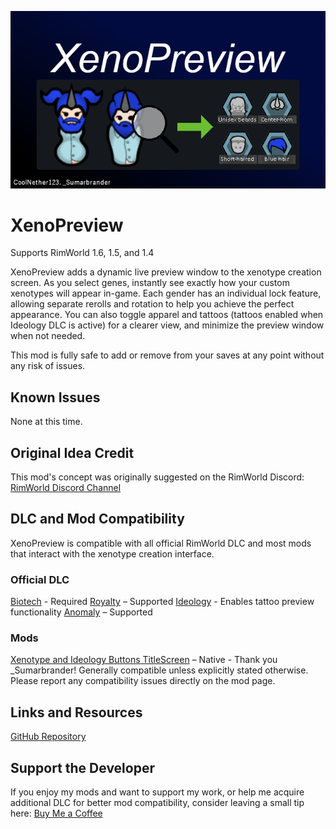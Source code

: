 ![XenoPreviewModCover](About/Preview.png)
# XenoPreview

Supports RimWorld 1.6, 1.5, and 1.4

XenoPreview adds a dynamic live preview window to the xenotype creation screen. As you select genes, instantly see exactly how your custom xenotypes will appear in-game. Each gender has an individual lock feature, allowing separate rerolls and rotation to help you achieve the perfect appearance. You can also toggle apparel and tattoos (tattoos enabled when Ideology DLC is active) for a clearer view, and minimize the preview window when not needed.

This mod is fully safe to add or remove from your saves at any point without any risk of issues.

## Known Issues

None at this time.

## Original Idea Credit

This mod's concept was originally suggested on the RimWorld Discord:
[RimWorld Discord Channel](https://discord.com/channels/214523379766525963/1372022155193225226)

## DLC and Mod Compatibility

XenoPreview is compatible with all official RimWorld DLC and most mods that interact with the xenotype creation interface.

### Official DLC
[Biotech](https://rimworldgame.com/biotech/) - Required
[Royalty](https://rimworldgame.com/royalty/) – Supported
[Ideology](https://rimworldgame.com/ideology/) - Enables tattoo preview functionality
[Anomaly](https://rimworldgame.com/anomaly/) – Supported

### Mods

[Xenotype and Ideology Buttons TitleScreen](https://steamcommunity.com/sharedfiles/filedetails/?id=3243233522) – Native - Thank you _Sumarbrander!
Generally compatible unless explicitly stated otherwise. Please report any compatibility issues directly on the mod page.

## Links and Resources

[GitHub Repository](https://github.com/coolnether123/XenoPreview)

## Support the Developer

If you enjoy my mods and want to support my work, or help me acquire additional DLC for better mod compatibility, consider leaving a small tip here:
[Buy Me a Coffee](https://buymeacoffee.com/coolnether123)
